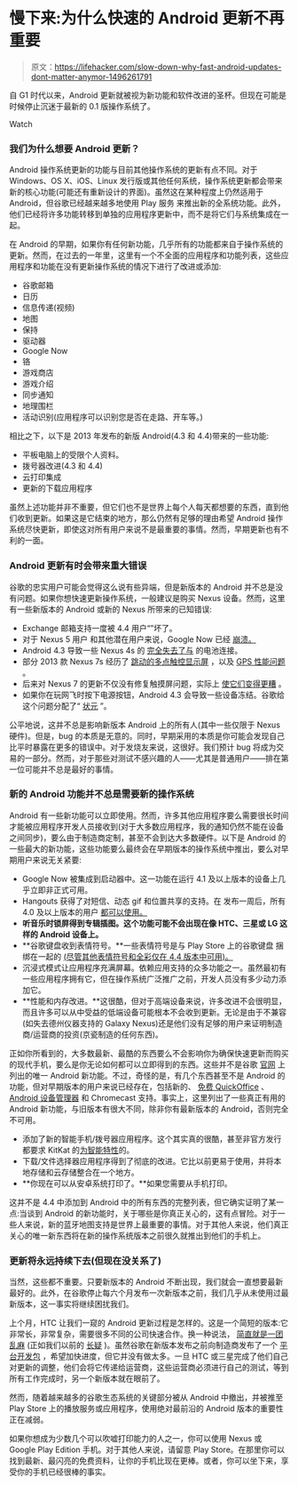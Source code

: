 # 慢下来:为什么快速的 Android 更新不再重要

> 原文：<https://lifehacker.com/slow-down-why-fast-android-updates-dont-matter-anymor-1496261791>

自 G1 时代以来，Android 更新就被视为新功能和软件改进的圣杯。但现在可能是时候停止沉迷于最新的 0.1 版操作系统了。

Watch

### 我们为什么想要 Android 更新？

Android 操作系统更新的功能与目前其他操作系统的更新有点不同。对于 Windows、OS X、iOS、Linux 发行版或其他任何系统，操作系统更新都会带来新的核心功能(可能还有重新设计的界面)。虽然这在某种程度上仍然适用于 Android，但谷歌已经越来越多地使用 Play 服务 来推出新的全系统功能。此外，他们已经将许多功能转移到单独的应用程序更新中，而不是将它们与系统集成在一起。

在 Android 的早期，如果你有任何新功能，几乎所有的功能都来自于操作系统的更新。然而，在过去的一年里，这里有一个不全面的应用程序和功能列表，这些应用程序和功能在没有更新操作系统的情况下进行了改进或添加:

*   谷歌邮箱
*   日历
*   信息传递(视频)
*   地图
*   保持
*   驱动器
*   Google Now
*   铬
*   游戏商店
*   游戏介绍
*   同步通知
*   地理围栏
*   活动识别(应用程序可以识别您是否在走路、开车等。)

相比之下，以下是 2013 年发布的新版 Android(4.3 和 4.4)带来的一些功能:

*   平板电脑上的受限个人资料。
*   拨号器改进(4.3 和 4.4)
*   云打印集成
*   更新的下载应用程序

虽然上述功能并非不重要，但它们也不是世界上每个人每天都想要的东西，直到他们收到更新。如果这是它结束的地方，那么仍然有足够的理由希望 Android 操作系统尽快更新，即使这对所有用户来说不是最重要的事情。然而，早期更新也有不利的一面。

### Android 更新有时会带来重大错误

谷歌的忠实用户可能会觉得这么说有些异端，但是新版本的 Android 并不总是没有问题。如果你想快速更新操作系统，一般建议是购买 Nexus 设备。然而，这里有一些新版本的 Android 或新的 Nexus 所带来的已知错误:

*   Exchange 邮箱支持一度被 4.4 用户“”坏了。
*   对于 Nexus 5 用户 和其他潜在用户来说，Google Now 已经 [崩溃。](http://www.androidpolice.com/2013/11/14/bug-watch-google-now-broken-for-some-nexus-5-users-problem-may-spread-to-other-devices/)
*   Android 4.3 导致一些 Nexus 4s 的 [完全失去了与](http://www.androidpolice.com/2013/08/26/bug-watch-android-4-3-radio-bugs-causing-cell-connection-drops-on-some-nexus-4-handsets-fixes-in-sight/) 的电池连接。
*   部分 2013 款 Nexus 7s 经历了 [跳动的多点触控显示屏](http://www.androidpolice.com/2013/08/12/bug-watch-several-2013-nexus-7-units-suffer-from-erratic-and-jumpy-multi-touch-android-team-investigating/) ，以及 [GPS 性能问题](http://www.androidpolice.com/2013/08/09/bug-watch-gps-performance-on-the-new-nexus-7-suffers-from-commitment-issues-drops-out-after-a-while/) 。
*   后来对 Nexus 7 的更新不仅没有修复触摸屏问题，实际上 [使它们变得更糟](http://www.androidpolice.com/2013/08/30/bug-watch-2013-nexus-7s-touchscreen-issues-persist-even-worsened-on-some-units-after-jss15q-fixed-them/) 。
*   如果你在玩网飞时按下电源按钮，Android 4.3 会导致一些设备冻结。谷歌给这个问题分配了“ [状元](http://www.androidpolice.com/2013/07/31/google-is-aware-of-the-device-hanging-issue-with-netflix-on-android-4-3-has-top-men-working-on-a-fix/) ”。

公平地说，这并不总是影响新版本 Android 上的所有人(其中一些仅限于 Nexus 硬件)。但是，bug 的本质是无意的。同时，早期采用的本质是你可能会发现自己比平时暴露在更多的错误中。对于发烧友来说，这很好。我们预计 bug 将成为交易的一部分。然而，对于那些对测试不感兴趣的人——尤其是普通用户——排在第一位可能并不总是最好的事情。

### 新的 Android 功能并不总是需要新的操作系统

Android 有一些新功能可以立即使用。然而，许多其他应用程序要么需要很长时间才能被应用程序开发人员接收到(对于大多数应用程序，我的通知仍然不能在设备之间同步)，要么由于制造商定制，甚至不会到达大多数硬件。以下是 Android 的一些最大的新功能，这些功能要么最终会在早期版本的操作系统中推出，要么对早期用户来说无关紧要:

*   Google Now 被集成到启动器中。这一功能在运行 4.1 及以上版本的设备上几乎立即非正式可用。
*   Hangouts 获得了对短信、动态 gif 和位置共享的支持。在 发布一周后，所有 4.0 及以上版本的用户 [都可以使用。](https://lifehacker.com/google-hangouts-with-sms-support-and-location-sharing-n-1460366289)
*   **听音乐时锁屏得到专辑插图。这个功能可能不会出现在像 HTC、三星或 LG 这样的 Android 设备上。**
*   **谷歌键盘收到表情符号。**一些表情符号是与 Play Store 上的谷歌键盘 捆绑在一起的 [(尽管其他表情符号和全彩仅在 4.4 版本中可用)。](http://lifehacker.com/get-android-kitkats-keyboard-on-your-current-jelly-bea-1458389533)
*   沉浸式模式让应用程序充满屏幕。依赖应用支持的众多功能之一。虽然最初有一些应用程序拥有它，但在操作系统广泛推广之前，开发人员没有多少动力添加它。
*   **性能和内存改进。**这很酷，但对于高端设备来说，许多改进不会很明显，而且许多可以从中受益的低端设备可能根本不会收到更新。无论是由于不兼容(如失去德州仪器支持的 Galaxy Nexus)还是他们没有足够的用户来证明制造商/运营商的投资(京瓷制造的任何东西)。

正如你所看到的，大多数最新、最酷的东西要么不会影响你为确保快速更新而购买的现代手机，要么是你无论如何都可以立即得到的东西。这些并不是谷歌 [官网](http://www.android.com/versions/kit-kat-4-4/) 上列出的唯一 Android 新功能。不过，奇怪的是，有几个东西甚至不是 Android 的功能，但对早期版本的用户来说已经存在，包括新的、 [免费 QuickOffice](https://play.google.com/store/apps/details?id=com.quickoffice.android) 、 [Android 设备管理器](http://lifehacker.com/android-device-manager-app-lands-on-the-play-store-1481290700) 和 Chromecast 支持。事实上，这里列出了一些真正有用的 Android 新功能，与旧版本有很大不同，除非你有最新版本的 Android，否则完全不可用。

*   添加了新的智能手机/拨号器应用程序。这个其实真的很酷，甚至非官方发行都要求 KitKat 的[为智能特性](http://lifehacker.com/unofficial-google-dialer-download-adds-smart-search-to-1485683482)的。
*   下载/文件选择器应用程序得到了彻底的改进。它比以前更易于使用，并将本地存储和云存储整合在一个地方。
*   **你现在可以从安卓系统打印了。**如果您需要从手机打印。

这并不是 4.4 中添加到 Android 中的所有东西的完整列表，但它确实证明了某一点:当谈到 Android 的新功能时，关于哪些是你真正关心的，这有点冒险。对于一些人来说，新的蓝牙地图支持是世界上最重要的事情。对于其他人来说，他们真正关心的唯一新东西将在新的操作系统版本之前很久就推出到他们的手机上。

### 更新将永远持续下去(但现在没关系了)

当然，这些都不重要。只要新版本的 Android 不断出现，我们就会一直想要最新最好的。此外，在谷歌停止每六个月发布一次新版本之前，我们几乎从未使用过最新版本，这一事实将继续困扰我们。

上个月，HTC 让我们一窥的 Android 更新过程是怎样的。这是一个简短的版本:它非常长，非常复杂，需要很多不同的公司快速合作。换一种说法， [简直就是一团乱麻](http://www.htc.com/assets-desktop/images/softwareupdates/HTC-Anatomy-of-an-Android.jpg) (正如我们以前的 [长疑](https://gizmodo.com/why-android-updates-are-so-slow-5987508) )。虽然谷歌在新版本发布之前向制造商发布了一个 [平台开发包](http://www.androidpolice.com/2012/06/27/google-releasing-platform-developer-kit-to-manufacturers-before-major-new-android-versions-are-speedier-updates-on-the-way/) ，希望加快进度，但它并没有做太多。一旦 HTC 或三星完成了他们自己对更新的调整，他们会将它传递给运营商，这些运营商必须进行自己的测试，等到所有工作完成时，另一个新版本就在眼前了。

然而，随着越来越多的谷歌生态系统的关键部分被从 Android 中撤出，并被推至 Play Store 上的播放服务或应用程序，使用绝对最前沿的 Android 版本的重要性正在减弱。

如果你想成为少数几个可以吹嘘打印能力的人之一，你可以使用 Nexus 或 Google Play Edition 手机。对于其他人来说，请留意 Play Store。在那里你可以找到最新、最闪亮的免费资料，让你的手机比现在更棒。或者，你可以坐下来，享受你的手机已经很棒的事实。